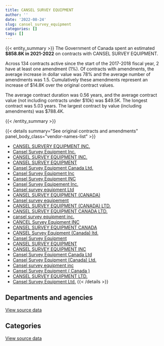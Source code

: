 ```yaml
---
title: CANSEL SURVEY EQUIPMENT
author: ''
date: '2022-08-24'
slug: cansel_survey_equipment
categories: []
tags: []
---
```


<script src="/rmarkdown-libs/htmlwidgets/htmlwidgets.js"></script>
<link href="/rmarkdown-libs/datatables-css/datatables-crosstalk.css" rel="stylesheet" />
<script src="/rmarkdown-libs/datatables-binding/datatables.js"></script>
<script src="/rmarkdown-libs/jquery/jquery-3.6.0.min.js"></script>
<link href="/rmarkdown-libs/dt-core-bootstrap/css/dataTables.bootstrap.min.css" rel="stylesheet" />
<link href="/rmarkdown-libs/dt-core-bootstrap/css/dataTables.bootstrap.extra.css" rel="stylesheet" />
<script src="/rmarkdown-libs/dt-core-bootstrap/js/jquery.dataTables.min.js"></script>
<script src="/rmarkdown-libs/dt-core-bootstrap/js/dataTables.bootstrap.min.js"></script>
<link href="/rmarkdown-libs/crosstalk/css/crosstalk.min.css" rel="stylesheet" />
<script src="/rmarkdown-libs/crosstalk/js/crosstalk.min.js"></script>
<script src="/rmarkdown-libs/htmlwidgets/htmlwidgets.js"></script>
<link href="/rmarkdown-libs/datatables-css/datatables-crosstalk.css" rel="stylesheet" />
<script src="/rmarkdown-libs/datatables-binding/datatables.js"></script>
<script src="/rmarkdown-libs/jquery/jquery-3.6.0.min.js"></script>
<link href="/rmarkdown-libs/dt-core-bootstrap/css/dataTables.bootstrap.min.css" rel="stylesheet" />
<link href="/rmarkdown-libs/dt-core-bootstrap/css/dataTables.bootstrap.extra.css" rel="stylesheet" />
<script src="/rmarkdown-libs/dt-core-bootstrap/js/jquery.dataTables.min.js"></script>
<script src="/rmarkdown-libs/dt-core-bootstrap/js/dataTables.bootstrap.min.js"></script>
<link href="/rmarkdown-libs/crosstalk/css/crosstalk.min.css" rel="stylesheet" />
<script src="/rmarkdown-libs/crosstalk/js/crosstalk.min.js"></script>

{{< entity_summary >}}
The Government of Canada spent an estimated **\$858.8K in 2021-2022** on contracts with CANSEL SURVEY EQUIPMENT.

Across 134 contracts active since the start of the 2017-2018 fiscal year, 2 have at least one amendment (1%). Of contracts with amendments, the average increase in dollar value was 78% and the average number of amendments was 1.5. Cumulatively these amendments represent an increase of \$14.8K over the original contract values.

The average contract duration was 0.56 years, and the average contract value (not including contracts under \$10k) was \$49.5K. The longest contract was 5.03 years. The largest contract by value (including amendments) was \$788.4K.

{{< /entity_summary >}}

{{< details summary="See original contracts and amendments" panel_body_class="vendor-names-list" >}}
- [CANSEL SURVERY EQUIPMENT INC.](https://search.open.canada.ca/en/ct/?sort=contract_value_f%20desc&page=1&search_text=%22CANSEL%20SURVERY%20EQUIPMENT%20INC.%22)
- [Cansel Survey Equipment Inc.](https://search.open.canada.ca/en/ct/?sort=contract_value_f%20desc&page=1&search_text=%22Cansel%20Survey%20Equipment%20Inc.%22)
- [CANSEL SURVEY EQUIPMENT INC.](https://search.open.canada.ca/en/ct/?sort=contract_value_f%20desc&page=1&search_text=%22CANSEL%20SURVEY%20EQUIPMENT%20INC.%22)
- [CANSEL SURVEY EQUIPMENT](https://search.open.canada.ca/en/ct/?sort=contract_value_f%20desc&page=1&search_text=%22CANSEL%20SURVEY%20EQUIPMENT%22)
- [Cansel Survey Equipment Canada Ltd.](https://search.open.canada.ca/en/ct/?sort=contract_value_f%20desc&page=1&search_text=%22Cansel%20Survey%20Equipment%20Canada%20Ltd.%22)
- [Cansel Survey Equipment Inc](https://search.open.canada.ca/en/ct/?sort=contract_value_f%20desc&page=1&search_text=%22Cansel%20Survey%20Equipment%20Inc%22)
- [Cansel Survey Equipment INC](https://search.open.canada.ca/en/ct/?sort=contract_value_f%20desc&page=1&search_text=%22Cansel%20Survey%20Equipment%20INC%22)
- [Cansel Survey Equipement Inc.](https://search.open.canada.ca/en/ct/?sort=contract_value_f%20desc&page=1&search_text=%22Cansel%20Survey%20Equipement%20Inc.%22)
- [Cansel survey equipment Ltd](https://search.open.canada.ca/en/ct/?sort=contract_value_f%20desc&page=1&search_text=%22Cansel%20survey%20equipment%20Ltd%22)
- [CANSEL SURVEY EQUIPMENT (CANADA)](https://search.open.canada.ca/en/ct/?sort=contract_value_f%20desc&page=1&search_text=%22CANSEL%20SURVEY%20EQUIPMENT%20%28CANADA%29%22)
- [Cansel survey equipement](https://search.open.canada.ca/en/ct/?sort=contract_value_f%20desc&page=1&search_text=%22Cansel%20survey%20equipement%22)
- [CANSEL SURVEY EQUIPMENT (CANADA) LTD.](https://search.open.canada.ca/en/ct/?sort=contract_value_f%20desc&page=1&search_text=%22CANSEL%20SURVEY%20EQUIPMENT%20%28CANADA%29%20LTD.%22)
- [CANSEL SURVEY EQUIPMENT CANADA LTD.](https://search.open.canada.ca/en/ct/?sort=contract_value_f%20desc&page=1&search_text=%22CANSEL%20SURVEY%20EQUIPMENT%20CANADA%20LTD.%22)
- [cansel survey equipment inc.](https://search.open.canada.ca/en/ct/?sort=contract_value_f%20desc&page=1&search_text=%22cansel%20survey%20equipment%20inc.%22)
- [CANCEL Survey Equipment INC](https://search.open.canada.ca/en/ct/?sort=contract_value_f%20desc&page=1&search_text=%22CANCEL%20Survey%20Equipment%20INC%22)
- [CANSEL SURVEY EQUIPMENT CANADA](https://search.open.canada.ca/en/ct/?sort=contract_value_f%20desc&page=1&search_text=%22CANSEL%20SURVEY%20EQUIPMENT%20CANADA%22)
- [CANSEL Survey Equipment (Canada) ltd.](https://search.open.canada.ca/en/ct/?sort=contract_value_f%20desc&page=1&search_text=%22CANSEL%20Survey%20Equipment%20%28Canada%29%20ltd.%22)
- [Cansel Survey Equipment](https://search.open.canada.ca/en/ct/?sort=contract_value_f%20desc&page=1&search_text=%22Cansel%20Survey%20Equipment%22)
- [CANSEL SURVEY EQUIPMENT](https://search.open.canada.ca/en/ct/?sort=contract_value_f%20desc&page=1&search_text=%22CANSEL%20SURVEY%20%20EQUIPMENT%22)
- [CANSEL SURVEY EQUIPMENT INC](https://search.open.canada.ca/en/ct/?sort=contract_value_f%20desc&page=1&search_text=%22CANSEL%20SURVEY%20EQUIPMENT%20INC%22)
- [Cansel Survey Equipment Canada Ltd](https://search.open.canada.ca/en/ct/?sort=contract_value_f%20desc&page=1&search_text=%22Cansel%20Survey%20Equipment%20Canada%20Ltd%22)
- [Cansel Survey Equipment (Canada) Ltd.](https://search.open.canada.ca/en/ct/?sort=contract_value_f%20desc&page=1&search_text=%22Cansel%20Survey%20Equipment%20%28Canada%29%20Ltd.%22)
- [Cansel survey equipment inc](https://search.open.canada.ca/en/ct/?sort=contract_value_f%20desc&page=1&search_text=%22Cansel%20survey%20equipment%20inc%22)
- [Cansel Survey Equipment ( Canada )](https://search.open.canada.ca/en/ct/?sort=contract_value_f%20desc&page=1&search_text=%22Cansel%20Survey%20Equipment%20%28%20Canada%20%29%22)
- [CANSEL SURVEY EQUIPMENT LTD.](https://search.open.canada.ca/en/ct/?sort=contract_value_f%20desc&page=1&search_text=%22CANSEL%20SURVEY%20EQUIPMENT%20LTD.%22)
- [Cansel Survey Equipment Ltd.](https://search.open.canada.ca/en/ct/?sort=contract_value_f%20desc&page=1&search_text=%22Cansel%20Survey%20Equipment%20Ltd.%22)
{{< /details >}}

## Departments and agencies

<div id="htmlwidget-1" style="width:100%;height:auto;" class="datatables html-widget"></div>
<script type="application/json" data-for="htmlwidget-1">{"x":{"style":"bootstrap","filter":"none","vertical":false,"data":[["<a href=\"/departments/aafc-aac/\">Agriculture and Agri-Food Canada<\/a>","<a href=\"/departments/aandc-aadnc/\">Crown-Indigenous Relations and Northern Affairs Canada<\/a>","<a href=\"/departments/cra-arc/\">Canada Revenue Agency<\/a>","<a href=\"/departments/csc-scc/\">Correctional Service of Canada<\/a>","<a href=\"/departments/dfatd-maecd/\">Global Affairs Canada<\/a>","<a href=\"/departments/dfo-mpo/\">Fisheries and Oceans Canada<\/a>","<a href=\"/departments/dnd-mdn/\">National Defence<\/a>","<a href=\"/departments/ec/\">Environment and Climate Change Canada<\/a>","<a href=\"/departments/esdc-edsc/\">Employment and Social Development Canada<\/a>","<a href=\"/departments/infc/\">Infrastructure Canada<\/a>","<a href=\"/departments/jus/\">Department of Justice Canada<\/a>","<a href=\"/departments/nrc-cnrc/\">National Research Council Canada<\/a>","<a href=\"/departments/nrcan-rncan/\">Natural Resources Canada<\/a>","<a href=\"/departments/nserc-crsng/\">Natural Sciences and Engineering Research Council of Canada<\/a>","<a href=\"/departments/pc/\">Parks Canada<\/a>","<a href=\"/departments/pwgsc-tpsgc/\">Public Services and Procurement Canada<\/a>","<a href=\"/departments/rcmp-grc/\">Royal Canadian Mounted Police<\/a>","<a href=\"/departments/statcan/\">Statistics Canada<\/a>"],[null,null,29455.3,null,5473.5,280959.75,870758.74,47464.59,null,181.93,14715.4,3653.28,71317.34,1252.91,73909.95,110118.34,null,23565.79],[21020.31,null,35101.24,6286.72,37146.73,20550.15,644284.09,41926.73,10760.68,87.36,17150.77,null,82172.22,12367.03,57829.92,431729.81,23584.85,6757.21],[35171.7,25312.93,39861.04,68787.57,52718.07,107725.03,74249.72,14840.97,60846.78,10630.74,31955.87,null,13173.54,13293.27,26696.64,138000.43,19297.41,6056.99],[33548.32,null,23080.36,63028.49,88856.71,186647.82,58237.37,93583.23,null,10941.52,29846.87,null,141106,null,59899.87,15438.03,46528.18,8048.29]],"container":"<table class=\"table table-striped table-hover row-border order-column display\">\n  <thead>\n    <tr>\n      <th>Department<\/th>\n      <th>2018-2019<\/th>\n      <th>2019-2020<\/th>\n      <th>2020-2021<\/th>\n      <th>2021-2022<\/th>\n    <\/tr>\n  <\/thead>\n<\/table>","options":{"order":[[4,"desc"]],"pageLength":10,"autoWidth":true,"columnDefs":[{"targets":1,"render":"function(data, type, row, meta) {\n    return type !== 'display' ? data : DTWidget.formatCurrency(data, \"$\", 2, 3, \",\", \".\", true, null);\n  }"},{"targets":2,"render":"function(data, type, row, meta) {\n    return type !== 'display' ? data : DTWidget.formatCurrency(data, \"$\", 2, 3, \",\", \".\", true, null);\n  }"},{"targets":3,"render":"function(data, type, row, meta) {\n    return type !== 'display' ? data : DTWidget.formatCurrency(data, \"$\", 2, 3, \",\", \".\", true, null);\n  }"},{"targets":4,"render":"function(data, type, row, meta) {\n    return type !== 'display' ? data : DTWidget.formatCurrency(data, \"$\", 2, 3, \",\", \".\", true, null);\n  }"},{"width":"16%","targets":[1,2,3,4]},{"className":"dt-right","targets":[1,2,3,4]}],"orderClasses":false}},"evals":["options.columnDefs.0.render","options.columnDefs.1.render","options.columnDefs.2.render","options.columnDefs.3.render"],"jsHooks":[]}</script>
<p class="text-right">
<a href="https://github.com/GoC-Spending/contracts-data/tree/main/data/out/vendors/cansel_survey_equipment/summary_by_fiscal_year_by_department.csv" class="source-data-link btn btn-link">View source data</a>
</p>

## Categories

<div id="htmlwidget-2" style="width:100%;height:auto;" class="datatables html-widget"></div>
<script type="application/json" data-for="htmlwidget-2">{"x":{"style":"bootstrap","filter":"none","vertical":false,"data":[["<a href=\"/categories/0_other/\">(Other)<\/a>","<a href=\"/categories/10_office_management/\">Office management<\/a>","<a href=\"/categories/11_defence/\">Defence<\/a>","<a href=\"/categories/2_professional_services/\">Professional services<\/a>","<a href=\"/categories/3_information_technology/\">Information technology<\/a>","<a href=\"/categories/5_transportation_and_logistics/\">Transportation and logistics<\/a>","<a href=\"/categories/6_industrial_products_and_services/\">Industrial products and services<\/a>","<a href=\"/categories/9_human_capital/\">Human capital<\/a>"],[null,48873.4,519546.37,23896.26,163119.56,43244.3,726826.54,7320.39],[64268.44,15369.96,488747,null,353547.6,null,519482.37,7340.45],[null,40295.65,null,null,441529.72,null,256793.32,null],[null,21202.9,32493.96,12863.41,542433.55,null,249797.25,null]],"container":"<table class=\"table table-striped table-hover row-border order-column display\">\n  <thead>\n    <tr>\n      <th>Category<\/th>\n      <th>2018-2019<\/th>\n      <th>2019-2020<\/th>\n      <th>2020-2021<\/th>\n      <th>2021-2022<\/th>\n    <\/tr>\n  <\/thead>\n<\/table>","options":{"order":[[4,"desc"]],"dom":"t","pageLength":30,"autoWidth":true,"columnDefs":[{"targets":1,"render":"function(data, type, row, meta) {\n    return type !== 'display' ? data : DTWidget.formatCurrency(data, \"$\", 2, 3, \",\", \".\", true, null);\n  }"},{"targets":2,"render":"function(data, type, row, meta) {\n    return type !== 'display' ? data : DTWidget.formatCurrency(data, \"$\", 2, 3, \",\", \".\", true, null);\n  }"},{"targets":3,"render":"function(data, type, row, meta) {\n    return type !== 'display' ? data : DTWidget.formatCurrency(data, \"$\", 2, 3, \",\", \".\", true, null);\n  }"},{"targets":4,"render":"function(data, type, row, meta) {\n    return type !== 'display' ? data : DTWidget.formatCurrency(data, \"$\", 2, 3, \",\", \".\", true, null);\n  }"},{"width":"16%","targets":[1,2,3,4]},{"className":"dt-right","targets":[1,2,3,4]}],"orderClasses":false,"lengthMenu":[10,25,30,50,100]}},"evals":["options.columnDefs.0.render","options.columnDefs.1.render","options.columnDefs.2.render","options.columnDefs.3.render"],"jsHooks":[]}</script>
<p class="text-right">
<a href="https://github.com/GoC-Spending/contracts-data/tree/main/data/out/vendors/cansel_survey_equipment/summary_by_fiscal_year_by_category.csv" class="source-data-link btn btn-link">View source data</a>
</p>
